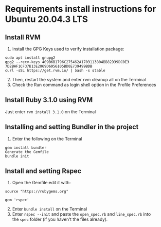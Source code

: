# Requirements install instructions for Ubuntu 20.04.3 LTS

## Install RVM
1. Install the GPG Keys used to verify installation package:
```
sudo apt install gnupg2
gpg2 --recv-keys 409B6B1796C275462A1703113804BB82D39DC0E3 7D2BAF1CF37B13E2069D6956105BD0E739499BDB
curl -sSL https://get.rvm.io/ | bash -s stable
```
2. Then, restart the system and enter rvm cleanup all on the Terminal
3. Check the Run command as login shell option in the Profile Preferences

## Install Ruby 3.1.0 using RVM
Just enter `rvm install 3.1.0` on the Terminal

## Installing and setting Bundler in the project
1. Enter the following on the Terminal
```
gem install bundler
Generate the Gemfile
bundle init
```

## Install and setting Rspec
1. Open the Gemfile edit it with:
```
source "https://rubygems.org"

gem 'rspec'
```
2. Enter `bundle install` on the Terminal
3. Enter `rspec --init` and paste the `open_spec.rb` and `line_spec.rb` into the `spec` folder (if you haven't the files already).

